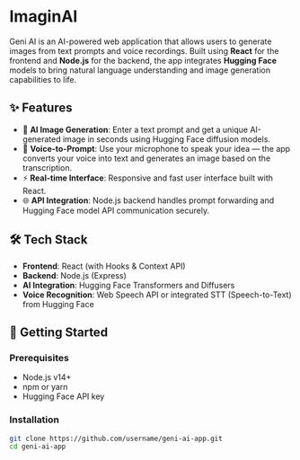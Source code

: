 # ImaginAI

Geni AI is an AI-powered web application that allows users to generate images from text prompts and voice recordings. Built using **React** for the frontend and **Node.js** for the backend, the app integrates **Hugging Face** models to bring natural language understanding and image generation capabilities to life.

## ✨ Features

- 🎨 **AI Image Generation**: Enter a text prompt and get a unique AI-generated image in seconds using Hugging Face diffusion models.
- 🎤 **Voice-to-Prompt**: Use your microphone to speak your idea — the app converts your voice into text and generates an image based on the transcription.
- ⚡ **Real-time Interface**: Responsive and fast user interface built with React.
- 🌐 **API Integration**: Node.js backend handles prompt forwarding and Hugging Face model API communication securely.

## 🛠️ Tech Stack

- **Frontend**: React (with Hooks & Context API)
- **Backend**: Node.js (Express)
- **AI Integration**: Hugging Face Transformers and Diffusers
- **Voice Recognition**: Web Speech API or integrated STT (Speech-to-Text) from Hugging Face

## 🚀 Getting Started

### Prerequisites

- Node.js v14+
- npm or yarn
- Hugging Face API key

### Installation

```bash
git clone https://github.com/username/geni-ai-app.git
cd geni-ai-app

